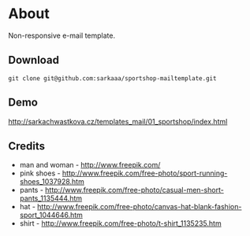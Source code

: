 # About
Non-responsive e-mail template.

## Download
``` git clone git@github.com:sarkaaa/sportshop-mailtemplate.git ```

## Demo
http://sarkachwastkova.cz/templates_mail/01_sportshop/index.html

## Credits
* man and woman - http://www.freepik.com/
* pink shoes - http://www.freepik.com/free-photo/sport-running-shoes_1037928.htm
* pants - http://www.freepik.com/free-photo/casual-men-short-pants_1135444.htm
* hat - http://www.freepik.com/free-photo/canvas-hat-blank-fashion-sport_1044646.htm
* shirt - http://www.freepik.com/free-photo/t-shirt_1135235.htm
